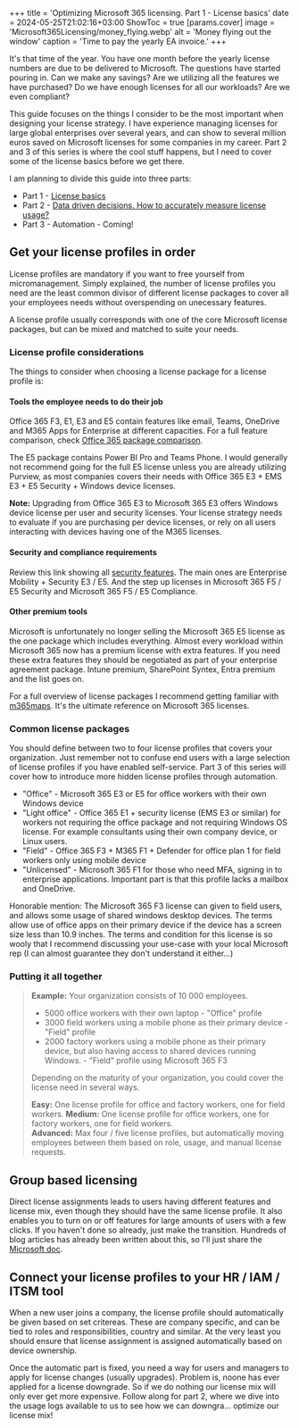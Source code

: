 +++
title = 'Optimizing Microsoft 365 licensing. Part 1 - License basics'
date = 2024-05-25T21:02:16+03:00
ShowToc = true
[params.cover]
  image = 'Microsoft365Licensing/money_flying.webp'
  alt = 'Money flying out the window'
  caption = 'Time to pay the yearly EA invoice.'
+++

It's that time of the year. You have one month before the yearly license numbers are due to be delivered to Microsoft. The questions have started pouring in. Can we make any savings? Are we utilizing all the features we have purchased? Do we have enough licenses for all our workloads? Are we even compliant?

This guide focuses on the things I consider to be the most important when designing your license strategy. I have experience managing licenses for large global enterprises over several years, and can show to several million euros saved on Microsoft licenses for some companies in my career. Part 2 and 3 of this series is where the cool stuff happens, but I need to cover some of the license basics before we get there.

I am planning to divide this guide into three parts:
- Part 1 - [License basics](https://jorund.dahl.cloud/posts/microsoft365licensing/)
- Part 2 - [Data driven decisions. How to accurately measure license usage?](https://jorund.dahl.cloud/posts/microsoft365licenseoptimize/)
- Part 3 - Automation - Coming!

## Get your license profiles in order

License profiles are mandatory if you want to free yourself from micromanagement. Simply explained, the number of license profiles you need are the least common divisor of different license packages to cover all your employees needs without overspending on unecessary features.

A license profile usually corresponds with one of the core Microsoft license packages, but can be mixed and matched to suite your needs.

### License profile considerations

The things to consider when choosing a license package for a license profile is:

#### Tools the employee needs to do their job

Office 365 F3, E1, E3 and E5 contain features like email, Teams, OneDrive and M365 Apps for Enterprise at different capacities.
For a full feature comparison, check [Office 365 package comparison](https://m365maps.com/matrix.htm#111000100000000000000/).

The E5 package contains Power BI Pro and Teams Phone. I would generally not recommend going for the full E5 license unless you are already utilizing Purview, as most companies covers their needs with Office 365 E3 + EMS E3 + E5 Security + Windows device licenses.

**Note:** Upgrading from Office 365 E3 to Microsoft 365 E3 offers Windows device license per user and security licenses. Your license strategy needs to evaluate if you are purchasing per device licenses, or rely on all users interacting with devices having one of the M365 licenses.

#### Security and compliance requirements

Review this link showing all [security features](https://m365maps.com/files/Microsoft-365-Enterprise-All.htm). The main ones are Enterprise Mobility + Security E3 / E5. And the step up licenses in Microsoft 365 F5 / E5 Security and Microsoft 365 F5 / E5 Compliance.

#### Other premium tools

Microsoft is unfortunately no longer selling the Microsoft 365 E5 license as the one package which includes everything. Almost every workload within Microsoft 365 now has a premium license with extra features. If you need these extra features they should be negotiated as part of your enterprise agreement package.
Intune premium, SharePoint Syntex, Entra premium and the list goes on.

For a full overview of license packages I recommend getting familiar with [m365maps](https://m365maps.com/). It's the ultimate reference on Microsoft 365 licenses.

### Common license packages

You should define between two to four license profiles that covers your organization. Just remember not to confuse end users with a large selection of license profiles if you have enabled self-service. Part 3 of this series will cover how to introduce more hidden license profiles through automation.

- "Office" - Microsoft 365 E3 or E5 for office workers with their own Windows device
- "Light office" - Office 365 E1 + security license (EMS E3 or similar) for workers not requiring the office package and not requiring Windows OS license. For example consultants using their own company device, or Linux users.
- "Field" - Office 365 F3 + M365 F1 + Defender for office plan 1 for field workers only using mobile device
- "Unlicensed" - Microsoft 365 F1 for those who need MFA, signing in to enterprise applications. Important part is that this profile lacks a mailbox and OneDrive.

Honorable mention: The Microsoft 365 F3 license can given to field users, and allows some usage of shared windows desktop devices. The terms allow use of office apps on their primary device if the device has a screen size less than 10.9 inches. The terms and condition for this license is so wooly that I recommend discussing your use-case with your local Microsoft rep (I can almost guarantee they don't understand it either...)

### Putting it all together

> **Example:**
> Your organization consists of 10 000 employees.
> - 5000 office workers with their own laptop - "Office" profile
> - 3000 field workers using a mobile phone as their primary device - "Field" profile
> - 2000 factory workers using a mobile phone as their primary device, but also having access to shared devices running Windows. - "Field" profile using Microsoft 365 F3
> 
> Depending on the maturity of your organization, you could cover the license need in several ways.
> 
> **Easy:** One license profile for office and factory workers, one for field workers.
> **Medium:**  One license profile for office workers, one for factory workers, one for field workers.  
> **Advanced:** Max four / five license profiles, but automatically moving employees between them based on role, usage, and manual license requests.

## Group based licensing

Direct license assignments leads to users having different features and license mix, even though they should have the same license profile. It also enables you to turn on or off features for large amounts of users with a few clicks. If you haven't done so already, just make the transition. Hundreds of blog articles has already been written about this, so I'll just share the [Microsoft doc](https://learn.microsoft.com/en-us/entra/identity/users/licensing-groups-assign).

## Connect your license profiles to your HR / IAM / ITSM tool

When a new user joins a company, the license profile should automatically be given based on set critereas. These are company specific, and can be tied to roles and responsibilities, country and similar. At the very least you should ensure that license assignment is assigned automatically based on device ownership.

Once the automatic part is fixed, you need a way for users and managers to apply for license changes (usually upgrades). Problem is, noone has ever applied for a license downgrade. So if we do nothing our license mix will only ever get more expensive. Follow along for part 2, where we dive into the usage logs available to us to see how we can downgra... optimize our license mix!